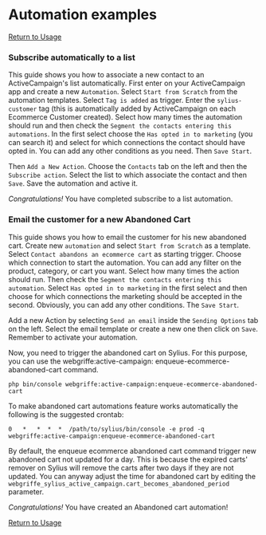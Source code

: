 # Automation examples

[Return to Usage](03-Usage.md)

### Subscribe automatically to a list

This guide shows you how to associate a new contact to an ActiveCampaign's list automatically. First enter on your
ActiveCampaign app and create a new `Automation`. Select `Start from Scratch` from the automation templates.
Select `Tag is added` as trigger. Enter the `sylius-customer` tag (this is automatically added by ActiveCampaign on each
Ecommerce Customer created). Select how many times the automation should run and then check
the `Segment the contacts entering this automations`. In the first select choose the `Has opted in to marketing` (you
can search it) and select for which connections the contact should have opted in. You can add any other conditions as
you need. Then `Save Start`.

Then `Add a New Action`. Choose the `Contacts` tab on the left and then the `Subscribe action`. Select the list to which
associate the contact and then `Save`. Save the automation and active it.

_Congratulations!_ You have completed subscribe to a list automation.

### Email the customer for a new Abandoned Cart

This guide shows you how to email the customer for his new abandoned cart. Create new `automation` and select
`Start from Scratch` as a template. Select `Contact abandons an ecommerce cart` as starting trigger. Choose which
connection to start the automation. You can add any filter on the product, category, or cart you want. Select how many
times the action should run. Then check the `Segment the contacts entering this automation`.
Select `Has opted in to marketing` in the first select and then choose for which connections the marketing should be
accepted in the second. Obviously, you can add any other conditions. The `Save Start`.

Add a new Action by selecting `Send an email` inside the `Sending Options` tab on the left. Select the email template or
create a new one then click on `Save`. Remember to activate your automation.

Now, you need to trigger the abandoned cart on Sylius. For this purpose, you can use the webgriffe:active-campaign:
enqueue-ecommerce-abandoned-cart command.

```shell
php bin/console webgriffe:active-campaign:enqueue-ecommerce-abandoned-cart
```

To make abandoned cart automations feature works automatically the following is the suggested crontab:

```shell
0   *   *  *  *  /path/to/sylius/bin/console -e prod -q webgriffe:active-campaign:enqueue-ecommerce-abandoned-cart
```

By default, the enqueue ecommerce abandoned cart command trigger new abandoned cart not updated for a day. This is
because the expired carts' remover on Sylius will remove the carts after two days if they are not updated. You can anyway
adjust the time for abandoned cart by editing the `webgriffe_sylius_active_campaign.cart_becomes_abandoned_period`
parameter.

_Congratulations!_ You have created an Abandoned cart automation!

[Return to Usage](03-Usage.md)
